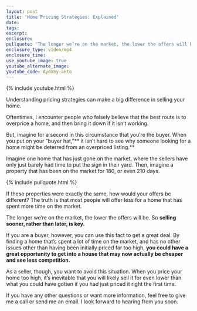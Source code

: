 ```yaml
---
layout: post
title: 'Home Pricing Strategies: Explained'
date:
tags:
excerpt:
enclosure:
pullquote: 'The longer we’re on the market, the lower the offers will be.'
enclosure_type: video/mp4
enclosure_time:
use_youtube_image: true
youtube_alternate_image:
youtube_code: AydX5y-aHto
---
```



{% include youtube.html %}

Understanding pricing strategies can make a big difference in selling your home.

Oftentimes, I encounter people who falsely believe that the best route is to overprice a home, and then bring it down if it isn’t working.

But, imagine for a second in this circumstance that you’re the buyer. When you put on your “buyer hat,”** it isn’t hard to see why someone looking for a home might be deterred from an overpriced listing.**

Imagine one home that has just gone on the market, where the sellers have only just barely had time to put the sign in their yard. Then, imagine a property that has been on the market for 180, or even 210 days.

{% include pullquote.html %}

If these properties were exactly the same, how would your offers be different? The truth is that most people will offer less for a home that has spent more time on the market.

The longer we’re on the market, the lower the offers will be. So **selling sooner, rather than later, is key.**

If you are a buyer, however, you can use this fact to get a great deal. By finding a home that’s spent a lot of time on the market, and has no other issues other than having been initially priced far too high, **you could have a great opportunity to get into a house that may now actually be cheaper and see less competition.**

As a seller, though, you want to avoid this situation. When you price your home too high, it’s inevitable that you will likely sell it for even lower than what you could have gotten if you had just priced it right the first time.

If you have any other questions or want more information, feel free to give me a call or send me an email. I look forward to hearing from you soon.